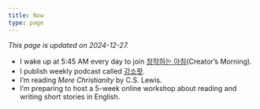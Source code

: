 ```yaml
---
title: Now
type: page
---
```


*This page is updated on 2024-12-27.*

- I wake up at 5:45 AM every day to join [창작하는 아침][1](Creator’s Morning).
- I publish weekly podcast called [강소팟][2].
- I’m reading *Mere Christianity* by C.S. Lewis.
- I’m preparing to host a 5-week online workshop about reading and writing short stories in English.

[1]:	https://jagunbae.com/creators-morning-14/
[2]:	https://podcast.jagunbae.com